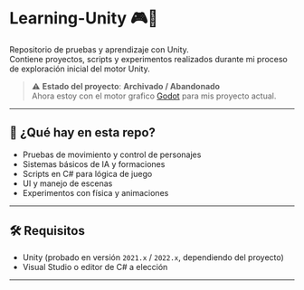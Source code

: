 # Learning-Unity 🎮🧠

Repositorio de pruebas y aprendizaje con Unity.  
Contiene proyectos, scripts y experimentos realizados durante mi proceso de exploración inicial del motor Unity.

> ⚠️ **Estado del proyecto**: **Archivado / Abandonado**  
> Ahora estoy con el motor grafico [Godot](https://github.com/Marianofb/Learning-Godot) para mis proyecto actual.

---

## 🧪 ¿Qué hay en esta repo?

- Pruebas de movimiento y control de personajes
- Sistemas básicos de IA y formaciones
- Scripts en C# para lógica de juego
- UI y manejo de escenas
- Experimentos con física y animaciones

---

## 🛠 Requisitos

- Unity (probado en versión `2021.x` / `2022.x`, dependiendo del proyecto)
- Visual Studio o editor de C# a elección

---
